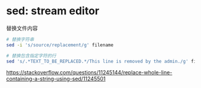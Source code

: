 # sed: stream editor



替换文件内容

```bash
# 替换字符串
sed -i 's/source/replacement/g' filename

# 替换包含指定字符的行
sed 's/.*TEXT_TO_BE_REPLACED.*/This line is removed by the admin./g' filename
```





https://stackoverflow.com/questions/11245144/replace-whole-line-containing-a-string-using-sed/11245501


